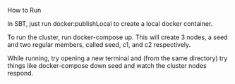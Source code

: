 How to Run

In SBT, just run docker:publishLocal to create a local docker container.

To run the cluster, run docker-compose up. This will create 3 nodes, a seed and two regular members, called seed, c1, and c2 respectively.

While running, try opening a new terminal and (from the same directory) try things like docker-compose down seed and watch the cluster nodes respond.